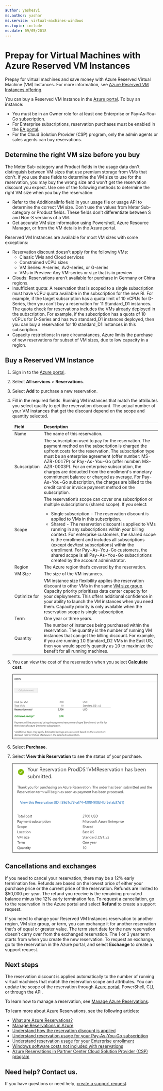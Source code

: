 ```yaml
---
author: yashesvi
ms.author: yashar
ms.service: virtual-machines-windows
ms.topic: include
ms.date: 09/05/2018
---
```


# Prepay for Virtual Machines with Azure Reserved VM Instances

Prepay for virtual machines and save money with Azure Reserved Virtual Machine (VM) Instances. For more information, see [Azure Reserved VM Instances offering](https://azure.microsoft.com/pricing/reserved-vm-instances/).

You can buy a Reserved VM Instance in the [Azure portal](https://portal.azure.com). To buy an instance:

- You must be in an Owner role for at least one Enterprise or Pay-As-You-Go subscription.
- For Enterprise subscriptions, reservation purchases must be enabled in the [EA portal](https://ea.azure.com).
- For the Cloud Solution Provider (CSP) program, only the admin agents or sales agents can buy reservations.

## Determine the right VM size before you buy

The Meter Sub-category and Product fields in the usage data don't distinguish between VM sizes that use premium storage from VMs that don't. If you use these fields to determine the VM size to use for the reservation, you may buy the wrong size and won't get the reservation discount you expect. Use one of the following methods to determine the right VM size when you buy the reservation:

- Refer to the AdditionalInfo field in your usage file or usage API to determine the correct VM size. Don't use the values from Meter Sub-category or Product fields. These fields don't differentiate between S and Non-S versions of a VM.
- Get accurate VM size information using Powershell, Azure Resource Manager, or from the VM details in the Azure portal.

Reserved VM Instances are available for most VM sizes with some exceptions:

- Reservation discount doesn't apply for the following VMs:
  - Classic VMs and Cloud services
  - Constrained vCPU sizes
  - VM Series: A-series, Av2-series, or G-series
  - VMs in Preview: Any VM-series or size that is in preview
- Clouds: Reservations aren't available for purchase in Germany or China regions.
- Insufficient quota: A reservation that is scoped to a single subscription must have vCPU quota available in the subscription for the new RI. For example, if the target subscription has a quota limit of 10 vCPUs for D-Series, then you can't buy a reservation for 11 Standard_D1 instances. The quota check for reservations includes the VMs already deployed in the subscription. For example, if the subscription has a quota of 10 vCPUs for D-Series and has two standard_D1 instances deployed, then you can buy a reservation for 10 standard_D1 instances in this subscription. 
- Capacity restrictions: In rare circumstances, Azure limits the purchase of new reservations for subset of VM sizes, due to low capacity in a region.

## Buy a Reserved VM Instance

1. Sign in to the [Azure portal](https://portal.azure.com).
2. Select **All services** > **Reservations**.
3. Select **Add** to purchase a new reservation.
4. Fill in the required fields. Running VM instances that match the attributes you select qualify to get the reservation discount. The actual number of your VM instances that get the discount depend on the scope and quantity selected.

    | Field      | Description|
    |:------------|:--------------|
    |Name        |The name of this reservation.| 
    |Subscription|The subscription used to pay for the reservation. The payment method on the subscription is charged the upfront costs for the reservation. The subscription type must be an enterprise agreement (offer number: MS-AZR-0017P) or Pay-As-You-Go (offer number: MS-AZR-0003P). For an enterprise subscription, the charges are deducted from the enrollment's monetary commitment balance or charged as overage. For Pay-As-You-Go subscription, the charges are billed to the credit card or invoice payment method on the subscription.|    
    |Scope       |The reservation’s scope can cover one subscription or multiple subscriptions (shared scope). If you select: <ul><li>Single subscription - The reservation discount is applied to VMs in this subscription. </li><li>Shared - The reservation discount is applied to VMs running in any subscriptions within your billing context. For enterprise customers, the shared scope is the enrollment and includes all subscriptions (except dev/test subscriptions) within the enrollment. For Pay-As-You-Go customers, the shared scope is all Pay-As-You-Go subscriptions created by the account administrator.</li></ul>|
    |Region    |The Azure region that’s covered by the reservation.|    
    |VM Size     |The size of the VM instances.|
    |Optimize for     |VM instance size flexibility applies the reservation discount to other VMs in the same [VM size group](https://aka.ms/RIVMGroups). Capacity priority prioritizes data center capacity for your deployments. This offers additional confidence in your ability to launch the VM instances when you need them. Capacity priority is only available when the reservation scope is single subscription. |
    |Term        |One year or three years.|
    |Quantity    |The number of instances being purchased within the reservation. The quantity is the number of running VM instances that can get the billing discount. For example, if you are running 10 Standard_D2 VMs in the East US, then you would specify quantity as 10 to maximize the benefit for all running machines. |
5. You can view the cost of the reservation when you select **Calculate cost**.

    ![Screenshot before submitting the reservation purchase](./media/virtual-machines-buy-compute-reservations/virtualmachines-reservedvminstance-purchase.png)

6. Select **Purchase**.
7. Select **View this Reservation** to see the status of your purchase.

    ![Screenshot after submitting the reservation purchase](./media/virtual-machines-buy-compute-reservations/virtualmachines-reservedvmInstance-submit.png)

## Cancellations and exchanges

If you need to cancel your reservation, there may be a 12% early termination fee. Refunds are based on the lowest price of either your purchase price or the current price of the reservation. Refunds are limited to $50,000 per year. The refund you receive is the remaining pro-rated balance minus the 12% early termination fee. To request a cancellation, go to the reservation in the Azure portal and select **Refund** to create a support request.

If you need to change your Reserved VM Instances reservation to another region, VM size group, or term, you can exchange it for another reservation that's of equal or greater value. The term start date for the new reservation doesn't carry over from the exchanged reservation. The 1 or 3 year term starts from when you create the new reservation. To request an exchange, go to the reservation in the Azure portal, and select **Exchange** to create a support request.

## Next steps

The reservation discount is applied automatically to the number of running virtual machines that match the reservation scope and attributes. You can update the scope of the reservation through [Azure portal](https://portal.azure.com), PowerShell, CLI, or through the API.

To learn how to manage a reservation, see [Manage Azure Reservations](../articles/billing/billing-manage-reserved-vm-instance.md).

To learn more about Azure Reservations, see the following articles:

- [What are Azure Reservations?](../articles/billing/billing-save-compute-costs-reservations.md)
- [Manage Reservations in Azure](../articles/billing/billing-manage-reserved-vm-instance.md)
- [Understand how the reservation discount is applied](../articles/billing/billing-understand-vm-reservation-charges.md)
- [Understand reservation usage for your Pay-As-You-Go subscription](../articles/billing/billing-understand-reserved-instance-usage.md)
- [Understand reservation usage for your Enterprise enrollment](../articles/billing/billing-understand-reserved-instance-usage-ea.md)
- [Windows software costs not included with reservations](../articles/billing/billing-reserved-instance-windows-software-costs.md)
- [Azure Reservations in Partner Center Cloud Solution Provider (CSP) program](https://docs.microsoft.com/partner-center/azure-reservations)

## Need help? Contact us.

If you have questions or need help, [create a support request](https://portal.azure.com/#blade/Microsoft_Azure_Support/HelpAndSupportBlade/newsupportrequest).
